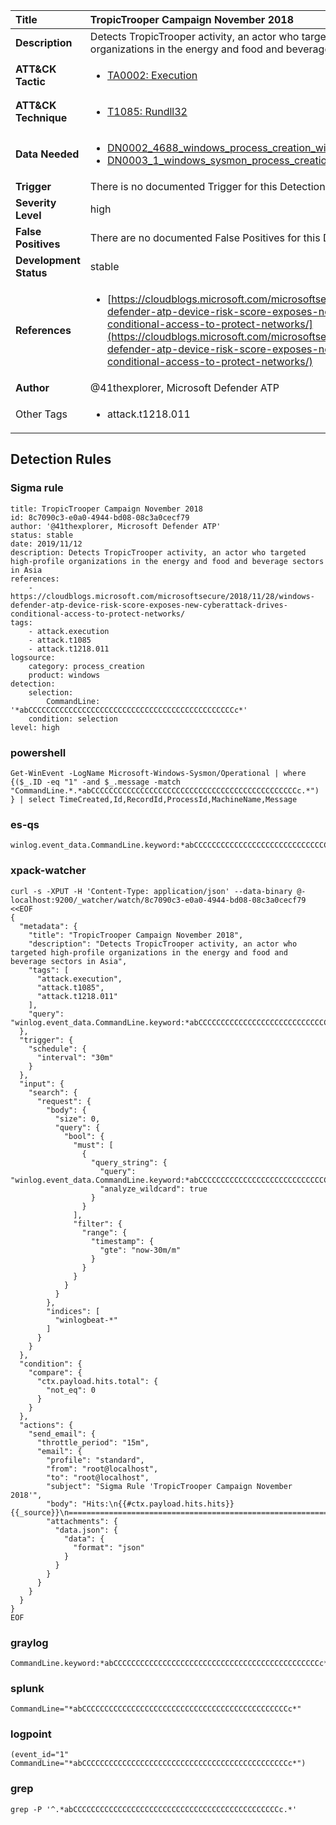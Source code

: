 | Title                    | TropicTrooper Campaign November 2018       |
|:-------------------------|:------------------|
| **Description**          | Detects TropicTrooper activity, an actor who targeted high-profile organizations in the energy and food and beverage sectors in Asia |
| **ATT&amp;CK Tactic**    |  <ul><li>[TA0002: Execution](https://attack.mitre.org/tactics/TA0002)</li></ul>  |
| **ATT&amp;CK Technique** | <ul><li>[T1085: Rundll32](https://attack.mitre.org/techniques/T1085)</li></ul>  |
| **Data Needed**          | <ul><li>[DN0002_4688_windows_process_creation_with_commandline](../Data_Needed/DN0002_4688_windows_process_creation_with_commandline.md)</li><li>[DN0003_1_windows_sysmon_process_creation](../Data_Needed/DN0003_1_windows_sysmon_process_creation.md)</li></ul>  |
| **Trigger**              |  There is no documented Trigger for this Detection Rule yet  |
| **Severity Level**       | high |
| **False Positives**      |  There are no documented False Positives for this Detection Rule yet  |
| **Development Status**   | stable |
| **References**           | <ul><li>[https://cloudblogs.microsoft.com/microsoftsecure/2018/11/28/windows-defender-atp-device-risk-score-exposes-new-cyberattack-drives-conditional-access-to-protect-networks/](https://cloudblogs.microsoft.com/microsoftsecure/2018/11/28/windows-defender-atp-device-risk-score-exposes-new-cyberattack-drives-conditional-access-to-protect-networks/)</li></ul>  |
| **Author**               | @41thexplorer, Microsoft Defender ATP |
| Other Tags           | <ul><li>attack.t1218.011</li></ul> | 

## Detection Rules

### Sigma rule

```
title: TropicTrooper Campaign November 2018
id: 8c7090c3-e0a0-4944-bd08-08c3a0cecf79
author: '@41thexplorer, Microsoft Defender ATP'
status: stable
date: 2019/11/12
description: Detects TropicTrooper activity, an actor who targeted high-profile organizations in the energy and food and beverage sectors in Asia
references:
    - https://cloudblogs.microsoft.com/microsoftsecure/2018/11/28/windows-defender-atp-device-risk-score-exposes-new-cyberattack-drives-conditional-access-to-protect-networks/
tags:
    - attack.execution
    - attack.t1085
    - attack.t1218.011
logsource:
    category: process_creation
    product: windows
detection:
    selection:
        CommandLine: '*abCCCCCCCCCCCCCCCCCCCCCCCCCCCCCCCCCCCCCCCCCCCCCCc*'
    condition: selection
level: high

```





### powershell
    
```
Get-WinEvent -LogName Microsoft-Windows-Sysmon/Operational | where {($_.ID -eq "1" -and $_.message -match "CommandLine.*.*abCCCCCCCCCCCCCCCCCCCCCCCCCCCCCCCCCCCCCCCCCCCCCCc.*") } | select TimeCreated,Id,RecordId,ProcessId,MachineName,Message
```


### es-qs
    
```
winlog.event_data.CommandLine.keyword:*abCCCCCCCCCCCCCCCCCCCCCCCCCCCCCCCCCCCCCCCCCCCCCCc*
```


### xpack-watcher
    
```
curl -s -XPUT -H 'Content-Type: application/json' --data-binary @- localhost:9200/_watcher/watch/8c7090c3-e0a0-4944-bd08-08c3a0cecf79 <<EOF
{
  "metadata": {
    "title": "TropicTrooper Campaign November 2018",
    "description": "Detects TropicTrooper activity, an actor who targeted high-profile organizations in the energy and food and beverage sectors in Asia",
    "tags": [
      "attack.execution",
      "attack.t1085",
      "attack.t1218.011"
    ],
    "query": "winlog.event_data.CommandLine.keyword:*abCCCCCCCCCCCCCCCCCCCCCCCCCCCCCCCCCCCCCCCCCCCCCCc*"
  },
  "trigger": {
    "schedule": {
      "interval": "30m"
    }
  },
  "input": {
    "search": {
      "request": {
        "body": {
          "size": 0,
          "query": {
            "bool": {
              "must": [
                {
                  "query_string": {
                    "query": "winlog.event_data.CommandLine.keyword:*abCCCCCCCCCCCCCCCCCCCCCCCCCCCCCCCCCCCCCCCCCCCCCCc*",
                    "analyze_wildcard": true
                  }
                }
              ],
              "filter": {
                "range": {
                  "timestamp": {
                    "gte": "now-30m/m"
                  }
                }
              }
            }
          }
        },
        "indices": [
          "winlogbeat-*"
        ]
      }
    }
  },
  "condition": {
    "compare": {
      "ctx.payload.hits.total": {
        "not_eq": 0
      }
    }
  },
  "actions": {
    "send_email": {
      "throttle_period": "15m",
      "email": {
        "profile": "standard",
        "from": "root@localhost",
        "to": "root@localhost",
        "subject": "Sigma Rule 'TropicTrooper Campaign November 2018'",
        "body": "Hits:\n{{#ctx.payload.hits.hits}}{{_source}}\n================================================================================\n{{/ctx.payload.hits.hits}}",
        "attachments": {
          "data.json": {
            "data": {
              "format": "json"
            }
          }
        }
      }
    }
  }
}
EOF

```


### graylog
    
```
CommandLine.keyword:*abCCCCCCCCCCCCCCCCCCCCCCCCCCCCCCCCCCCCCCCCCCCCCCc*
```


### splunk
    
```
CommandLine="*abCCCCCCCCCCCCCCCCCCCCCCCCCCCCCCCCCCCCCCCCCCCCCCc*"
```


### logpoint
    
```
(event_id="1" CommandLine="*abCCCCCCCCCCCCCCCCCCCCCCCCCCCCCCCCCCCCCCCCCCCCCCc*")
```


### grep
    
```
grep -P '^.*abCCCCCCCCCCCCCCCCCCCCCCCCCCCCCCCCCCCCCCCCCCCCCCc.*'
```



